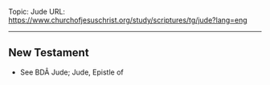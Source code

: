 Topic: Jude
URL: https://www.churchofjesuschrist.org/study/scriptures/tg/jude?lang=eng

---

## New Testament

- See BDÂ Jude; Jude, Epistle of

